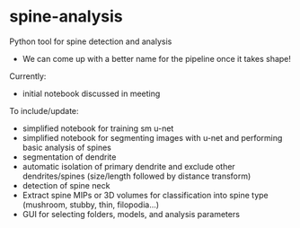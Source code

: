 # spine-analysis
Python tool for spine detection and analysis

- We can come up with a better name for the pipeline once it takes shape!

Currently:
- initial notebook discussed in meeting

To include/update:
- simplified notebook for training sm u-net
- simplified notebook for segmenting images with u-net and performing basic analysis of spines
- segmentation of dendrite
- automatic isolation of primary dendrite and exclude other dendrites/spines (size/length followed by distance transform)
- detection of spine neck
- Extract spine MIPs or 3D volumes for classification into spine type (mushroom, stubby, thin, filopodia...) 
- GUI for selecting folders, models, and analysis parameters 
